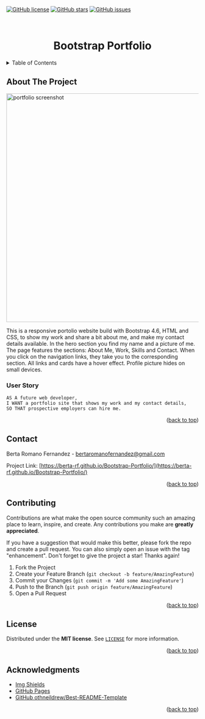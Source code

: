 <a name="readme-top"></a>


<a href="https://github.com/berta-rf/Bootstrap-Portfolio/blob/main/LICENSE"><img alt="GitHub license" src="https://img.shields.io/github/license/berta-rf/Bootstrap-Portfolio?style=for-the-badge"></a> <a href="https://github.com/berta-rf/Bootstrap-Portfolio/stargazers"><img alt="GitHub stars" src="https://img.shields.io/github/stars/berta-rf/Bootstrap-Portfolio?style=for-the-badge"></a> <a href="https://github.com/berta-rf/Bootstrap-Portfolio/issues"><img alt="GitHub issues" src="https://img.shields.io/github/issues/berta-rf/Bootstrap-Portfolio?style=for-the-badge"></a>



<!-- PROJECT LOGO -->
<br/>
<div align="center">
  <a href="https://github.com/berta-rf/Bootstrap-Portfolio"></a>

# Bootstrap Portfolio

</div>

<div align="left">
<!-- TABLE OF CONTENTS -->
<details>
  <summary>Table of Contents</summary>
  <ol>
    <li><a href="#about-the-project">About The Project</a></li>
    <li><a href="#user-story">User Story</a></li>
    <li><a href="#contact">Contact</a></li>
    <li><a href="#contributing">Contributing</a></li>
    <li><a href="#license">License</a></li>
    <li><a href="#acknowledgments">Acknowledgments</a></li>
  </ol>
</details>
</div>

<!-- ABOUT THE PROJECT -->
## About The Project

<div align=left>
<img src="./images/portfolio-screenshot.png" width= 600 alt="portfolio screenshot"/>
</div>

<p>
This is a responsive portolio website build with Bootstrap 4.6, HTML and CSS, to show my work and share a bit about me, and make my contact details available.
In the hero section you find my name and a picture of me. The page features the sections: About Me, Work, Skills and Contact.
When you click on the navigation links, they take you to the corresponding section.
All links and cards have a hover effect. Profile picture hides on small devices.

</p>

  
### User Story

```
AS A future web developer,
I WANT a portfolio site that shows my work and my contact details,
SO THAT prospective employers can hire me.
```

<p align="right">(<a href="#readme-top">back to top</a>)</p>


<!-- CONTACT -->
## Contact

Berta Romano Fernandez - bertaromanofernandez@gmail.com

Project Link: [https://berta-rf.github.io/Bootstrap-Portfolio/](https://berta-rf.github.io/Bootstrap-Portfolio/)

<p align="right">(<a href="#readme-top">back to top</a>)</p>


<!-- CONTRIBUTING -->
## Contributing

Contributions are what make the open source community such an amazing place to learn, inspire, and create. Any contributions you make are **greatly appreciated**.

If you have a suggestion that would make this better, please fork the repo and create a pull request. You can also simply open an issue with the tag "enhancement".
Don't forget to give the project a star! Thanks again!

1. Fork the Project
2. Create your Feature Branch (`git checkout -b feature/AmazingFeature`)
3. Commit your Changes (`git commit -m 'Add some AmazingFeature'`)
4. Push to the Branch (`git push origin feature/AmazingFeature`)
5. Open a Pull Request

<p align="right">(<a href="#readme-top">back to top</a>)</p>


<!-- LICENSE -->
## License

Distributed under the **MIT license**. See [`LICENSE`](LICENSE) for more information.

<p align="right">(<a href="#readme-top">back to top</a>)</p>


<!-- ACKNOWLEDGMENTS -->
## Acknowledgments

* [Img Shields](https://shields.io)
* [GitHub Pages](https://pages.github.com)
* [GitHub othneildrew/Best-README-Template](https://github.com/othneildrew/Best-README-Template)


<p align="right">(<a href="#readme-top">back to top</a>)</p>

